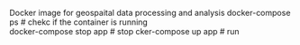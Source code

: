 Docker image for geospaital data processing and analysis
docker-compose ps          # chekc if the container is running  
docker-compose stop app    # stop
cker-compose up app        # run 

